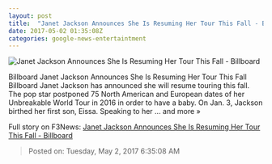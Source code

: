 ```yaml
---
layout: post
title:  "Janet Jackson Announces She Is Resuming Her Tour This Fall - Billboard"
date: 2017-05-02 01:35:08Z
categories: google-news-entertaintment
---
```


![Janet Jackson Announces She Is Resuming Her Tour This Fall - Billboard](http://www.billboard.com/files/media/janet-jackson-june-2015-billboard-1548.jpg)

Billboard Janet Jackson Announces She Is Resuming Her Tour This Fall Billboard Janet Jackson has announced she will resume touring this fall. The pop star postponed 75 North American and European dates of her Unbreakable World Tour in 2016 in order to have a baby. On Jan. 3, Jackson birthed her first son, Eissa. Speaking to her ... and more »


Full story on F3News: [Janet Jackson Announces She Is Resuming Her Tour This Fall - Billboard](http://www.f3nws.com/n/KknRaE)

> Posted on: Tuesday, May 2, 2017 6:35:08 AM
